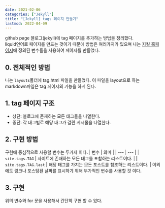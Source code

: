 ```yaml
---
date: 2021-02-06
categories: ["Jekyll"]
title: "[Jekyll] tags 페이지 만들기"
lastmod: 2022-04-09
---
```

github page 블로그(jekyll)에 tag 페이지를 추가하는 방법을 정리했다.  
liquid언어로 페이지를 만드는 것이기 때문에 방법은 여러가지가 있으며 
나는 [지킬 홈페이지](https://jekyllrb-ko.github.io/docs/variables/)에 정의된 변수들을 사용하여 페이지를 만들었다. 

## 0. 전체적인 방법  
나는 `layouts`폴더에 tag.html 파일을 만들었다. 
이 파일을 layout으로 하는 markdown파일은 tag 페이지의 기능을 하게 된다.  

## 1. tag 페이지 구조 
- 상단: 블로그에 존재하는 모든 태그들을 나열한다.
- 중단: 각 태그별로 해당 태그가 걸린 게시물을 나열한다.
  
## 2. 구현 방법  
구현에 중심적으로 사용할 변수는 두가지 이다.
| 변수 | 의미 |
| --- | --- |
| `site.tags.TAG` | 사이트에 존재하는 모든 태그를 포함하는 리스트이다. |
| `site.tags.TAG.last` | 해당 태그를 가지는 모든 포스트를 참조하는 리스트이다. |
이외에도 링크나 포스팅된 날짜를 표시하기 위해 부가적인 변수를 사용할 것 이다.  
  
## 3. 구현
위의 변수와 for 문을 사용해서 간단히 구현 할 수 있다.
<script src="https://gist.github.com/rst0070/0ab68fc340cfe08f8150a6e6e149a688.js"></script>
